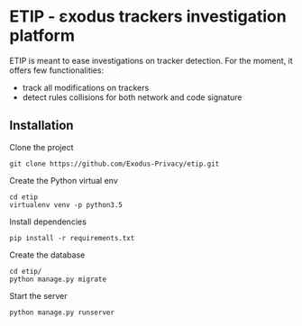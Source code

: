 # ETIP - εxodus trackers investigation platform
ETIP is meant to ease investigations on tracker detection. For the moment, it offers few functionalities: 
* track all modifications on trackers
* detect rules collisions for both network and code signature

## Installation
Clone the project
```commandline
git clone https://github.com/Exodus-Privacy/etip.git
``` 
Create the Python virtual env
```commandline
cd etip
virtualenv venv -p python3.5
```
Install dependencies
```commandline
pip install -r requirements.txt
```
Create the database
```commandline
cd etip/
python manage.py migrate
```
Start the server
```commandline
python manage.py runserver
```
